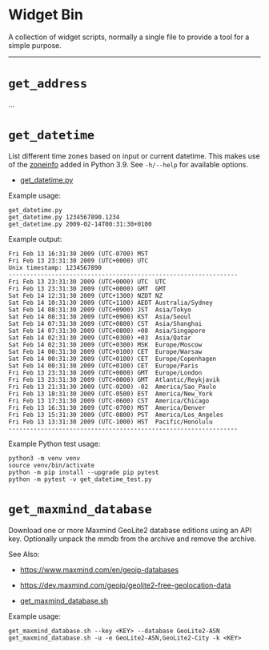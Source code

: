# Widget Bin

A collection of widget scripts, normally a single file to provide a tool for a simple purpose.

--------------------------------------------------------------------------------




# `get_address`

...




# `get_datetime`

List different time zones based on input or current datetime. This makes use of the [zoneinfo](https://docs.python.org/3/library/zoneinfo.html) added in Python 3.9. See `-h/--help` for available options.

* [get_datetime.py](https://github.com/kyoobit/widgets_bin/blob/main/get_datetime.py)

Example usage:

```
get_datetime.py
get_datetime.py 1234567890.1234
get_datetime.py 2009-02-14T00:31:30+0100
```

Example output:

```
Fri Feb 13 16:31:30 2009 (UTC-0700) MST
Fri Feb 13 23:31:30 2009 (UTC+0000) UTC
Unix timestamp: 1234567890
----------------------------------------------------------------
Fri Feb 13 23:31:30 2009 (UTC+0000) UTC  UTC
Fri Feb 13 23:31:30 2009 (UTC+0000) GMT  GMT
Sat Feb 14 12:31:30 2009 (UTC+1300) NZDT NZ
Sat Feb 14 10:31:30 2009 (UTC+1100) AEDT Australia/Sydney
Sat Feb 14 08:31:30 2009 (UTC+0900) JST  Asia/Tokyo
Sat Feb 14 08:31:30 2009 (UTC+0900) KST  Asia/Seoul
Sat Feb 14 07:31:30 2009 (UTC+0800) CST  Asia/Shanghai
Sat Feb 14 07:31:30 2009 (UTC+0800) +08  Asia/Singapore
Sat Feb 14 02:31:30 2009 (UTC+0300) +03  Asia/Qatar
Sat Feb 14 02:31:30 2009 (UTC+0300) MSK  Europe/Moscow
Sat Feb 14 00:31:30 2009 (UTC+0100) CET  Europe/Warsaw
Sat Feb 14 00:31:30 2009 (UTC+0100) CET  Europe/Copenhagen
Sat Feb 14 00:31:30 2009 (UTC+0100) CET  Europe/Paris
Fri Feb 13 23:31:30 2009 (UTC+0000) GMT  Europe/London
Fri Feb 13 23:31:30 2009 (UTC+0000) GMT  Atlantic/Reykjavik
Fri Feb 13 21:31:30 2009 (UTC-0200) -02  America/Sao_Paulo
Fri Feb 13 18:31:30 2009 (UTC-0500) EST  America/New_York
Fri Feb 13 17:31:30 2009 (UTC-0600) CST  America/Chicago
Fri Feb 13 16:31:30 2009 (UTC-0700) MST  America/Denver
Fri Feb 13 15:31:30 2009 (UTC-0800) PST  America/Los_Angeles
Fri Feb 13 13:31:30 2009 (UTC-1000) HST  Pacific/Honolulu
----------------------------------------------------------------
```

Example Python test usage:

```
python3 -m venv venv
source venv/bin/activate
python -m pip install --upgrade pip pytest
python -m pytest -v get_datetime_test.py
```

# `get_maxmind_database`

Download one or more Maxmind GeoLite2 database editions using an API key. 
Optionally unpack the mmdb from the archive and remove the archive.

See Also:

* https://www.maxmind.com/en/geoip-databases
* https://dev.maxmind.com/geoip/geolite2-free-geolocation-data

* [get_maxmind_database.sh](https://github.com/kyoobit/widgets_bin/blob/main/get_maxmind_database.sh)

Example usage:

```
get_maxmind_database.sh --key <KEY> --database GeoLite2-ASN
get_maxmind_database.sh -u -e GeoLite2-ASN,GeoLite2-City -k <KEY>
```